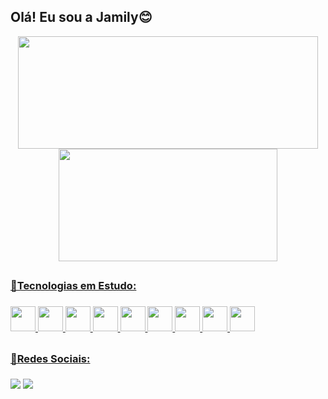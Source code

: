 <h2>Olá! Eu sou a Jamily😊</h2>

<div align="center">
  <a href="https://github.com/jamilycosta">
  <img width="480em" height="180em" src="https://github-readme-stats.vercel.app/api?username=jamilycosta&show_icons=true&theme=algolia&include_all_commits=true&count_private=true&locale=pt-br"/>
  <img width="350em" height="180em" src="https://github-readme-stats.vercel.app/api/top-langs/?username=jamilycosta&layout=compact&langs_count=7&theme=algolia&locale=pt-br"/>
</div>

##

<h3>📌Tecnologias em Estudo:<h3>
<div style="display: inline_block">
  <img height="40" width="40" src="https://cdn.jsdelivr.net/gh/devicons/devicon/icons/html5/html5-original.svg" />
  <img height="40" width="40" src="https://cdn.jsdelivr.net/gh/devicons/devicon/icons/css3/css3-original.svg" />
  <img height="40" width="40" src="https://cdn.jsdelivr.net/gh/devicons/devicon/icons/bootstrap/bootstrap-original.svg" />
  <img height="40" width="40" src="https://cdn.jsdelivr.net/gh/devicons/devicon/icons/javascript/javascript-original.svg" />
  <img height="40" width="40" src="https://cdn.jsdelivr.net/gh/devicons/devicon/icons/java/java-original.svg" />
  <img height="40" width="40" src="https://cdn.jsdelivr.net/gh/devicons/devicon/icons/c/c-original.svg" />
  <img height="40" width="40" src="https://cdn.jsdelivr.net/gh/devicons/devicon/icons/php/php-original.svg" />
  <img height="40" width="40" src="https://cdn.jsdelivr.net/gh/devicons/devicon/icons/mysql/mysql-original.svg" />
  <img height="40" width="40" src="https://cdn.jsdelivr.net/gh/devicons/devicon/icons/postgresql/postgresql-original-wordmark.svg" />
</div>

##

<h3>📌Redes Sociais:<h3>
<div style="display: inline_block">
  <a href="https://instagram.com/jamilycosta.r" target="_blank"><img src="https://img.shields.io/badge/-Instagram-%23E4405F?style=for-the-badge&logo=instagram&logoColor=white"></a>
  <a href="http://www.linkedin.com/in/jamily-costa-ribeiro-618a70237" target="_blank"><img src="https://img.shields.io/badge/-LinkedIn-%230077B5?style=for-the-badge&logo=linkedin&logoColor=white"></a>
</div>
